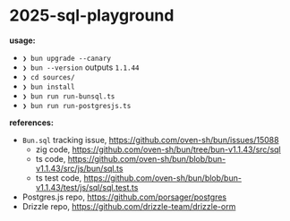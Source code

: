 # 2025-sql-playground

**usage:**

- `❯ bun upgrade --canary`
- `❯ bun --version` outputs `1.1.44`
- `❯ cd sources/`
- `❯ bun install`
- `❯ bun run run-bunsql.ts`
- `❯ bun run run-postgresjs.ts`

**references:**

- `Bun.sql` tracking issue, https://github.com/oven-sh/bun/issues/15088
  - zig code, https://github.com/oven-sh/bun/tree/bun-v1.1.43/src/sql
  - ts code, https://github.com/oven-sh/bun/blob/bun-v1.1.43/src/js/bun/sql.ts
  - ts test code, https://github.com/oven-sh/bun/blob/bun-v1.1.43/test/js/sql/sql.test.ts
- Postgres.js repo, https://github.com/porsager/postgres
- Drizzle repo, https://github.com/drizzle-team/drizzle-orm
